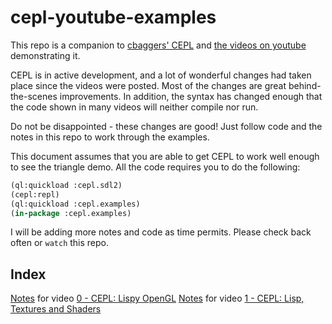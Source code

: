 # cepl-youtube-examples

This repo is a companion to [cbaggers' CEPL](https://github.com/cbaggers/cepl) and [the videos on youtube](https://www.youtube.com/user/CBaggers/videos) demonstrating it.

CEPL is in active development, and a lot of wonderful changes had taken place since the videos were posted.  Most of the changes are great behind-the-scenes improvements.  In addition, the syntax has changed enough that the code shown in many videos will neither compile nor run.

Do not be disappointed - these changes are good!  Just follow code and the notes in this repo to work through the examples.

This document assumes that you are able to get CEPL to work well enough to see the triangle demo.  All the code requires you to do the following:
```lisp
(ql:quickload :cepl.sdl2)
(cepl:repl)
(ql:quickload :cepl.examples)
(in-package :cepl.examples)
```
I will be adding more notes and code as time permits.  Please check back often or `watch` this repo.

## Index
[Notes](vid0.md) for video [0 - CEPL: Lispy OpenGL](https://www.youtube.com/watch?v=a2tTpjGOhjw)
[Notes](vid1.md) for video [1 - CEPL: Lisp, Textures and Shaders](https://www.youtube.com/watch?v=I0kWZP9L9Kc)



